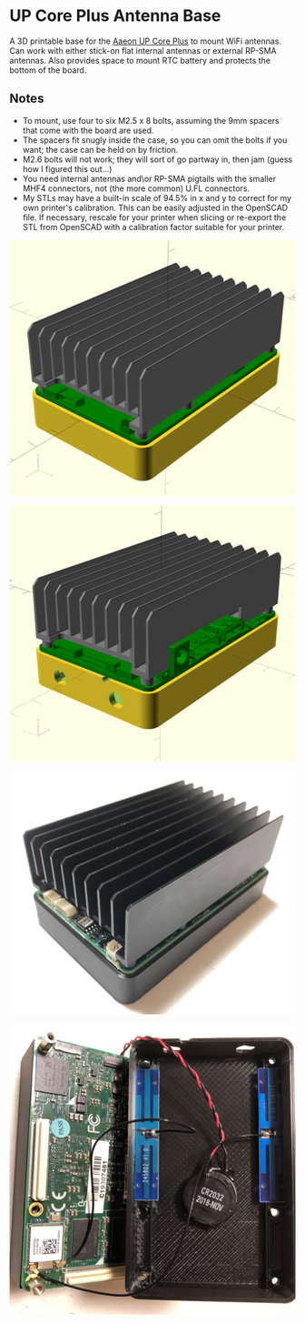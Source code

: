 # UP Core Plus Antenna Base
A 3D printable base for the [Aaeon UP Core Plus](https://up-shop.org/up-ai-edge/231-up-core-plus.html) to mount WiFi antennas.
Can work with either stick-on flat internal antennas or external RP-SMA antennas. 
Also provides space to mount RTC battery and protects the bottom of the board.

## Notes
* To mount, use four to six M2.5 x 8 bolts, assuming the 9mm spacers that come with the board are used.
* The spacers fit snugly inside the case, so you can omit the bolts if you want; the case can be held on by friction.
* M2.6 bolts will not work; they will sort of go partway in, then jam (guess how I figured this out...)
* You need internal antennas and\or RP-SMA pigtails with the smaller MHF4 connectors, not (the more common) U.FL connectors.
* My STLs may have a built-in scale of 94.5% in x and y to correct for my own printer's calibration.  This can be easily adjusted in the OpenSCAD file.  If necessary, rescale for your printer when slicing or re-export the STL from OpenSCAD with a calibration factor suitable for your printer.

![Perspective Rendering of Base with PCB and Heatsink, Front](pers.png)

![Perspective Rendering of Base with PCB and Heatsink, Back](persB.png)

![Image of Printed Base with UP Core Plus, Front](images/upcoreplus_base_front.jpg)

![Image of Printed Base with UP Core Plus, Inside](images/upcoreplus_base_inside.jpg)
